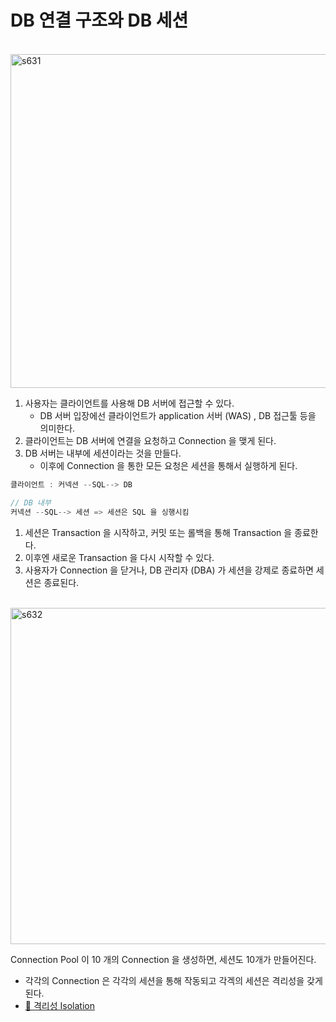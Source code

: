 # DB 연결 구조와 DB 세션

<br>

<img width="534" alt="s631" src="https://user-images.githubusercontent.com/115536240/215304333-0eb18f78-fd56-4b45-a472-4e23132dcf3a.png">

1. 사용자는 클라이언트를 사용해 DB 서버에 접근할 수 있다.
    - DB 서버 입장에선 클라이언트가 application 서버 (WAS) , DB 접근툴 등을 의미한다.
2. 클라이언트는 DB 서버에 연결을 요청하고 Connection 을 맺게 된다.
3. DB 서버는 내부에 세션이라는 것을 만들다.
    - 이후에 Connection 을 통한 모든 요청은 세션을 통해서 실행하게 된다.

```java
클라이언트 : 커넥션 --SQL--> DB

// DB 내부
커넥션 --SQL--> 세션 => 세션은 SQL 을 싱행시킴
```

1. 세션은 Transaction 을 시작하고, 커밋 또는 롤백을 통해 Transaction 을 종료한다.
2. 이후엔 새로운 Transaction 을 다시 시작할 수 있다.
3. 사용자가 Connection 을 닫거나, DB 관리자 (DBA) 가 세션을 강제로 종료하면 세션은 종료된다.

<br>

<img width="538" alt="s632" src="https://user-images.githubusercontent.com/115536240/215304337-8db40c04-2822-4352-b3bb-9e0f66a7ab7a.png">

Connection Pool 이 10 개의 Connection 을 생성하면,
세션도 10개가 만들어진다.

- 각각의 Connection 은 각각의 세션을 통해 작동되고 각겍의 세션은 격리성을 갖게된다.
- [🔗 격리성 Isolation](https://github.com/choideakook/TIL/blob/main/Spring/6%20DB%20접근%20핵심%20원리/3%20Transaction/230128%201%20Transaction%20의%20개념.md)
